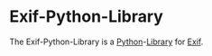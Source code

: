 # Exif-Python-Library

The Exif-Python-Library is a [Python](9010003.md)-[Library](250000016.md) for [Exif](404.md).